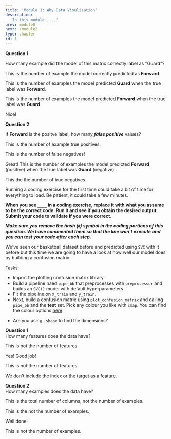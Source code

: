 ```yaml
---
title: 'Module 1: Why Data Visulization'
description:
  'In this module ....'
prev: module0
next: /module2
type: chapter
id: 1
---
```


<exercise id="0" title="Module Learning Outcomes"  type="slides, video">

<slides source="module1/module1_00" shot="0" start="3:5707" end="4:5306">
</slides>

</exercise>


<exercise id="1" title="What is Data Visualization?" type="slides,video">

<slides source="module1/module1_01" shot="1" start="0:003" end="07:12">
</slides>

</exercise>


<exercise id="2" title="Question Title Here">


**Question 1**    

How many example did the model of this matrix correctly label as "Guard"?

<choice id="1">

<opt text="19">

This is the number of example the model correctly predicted as **Forward**.

</opt>

<opt text= "3">
 
This is the number of examples the model predicted **Guard** when the true label was **Forward**.

</opt>

<opt text="4">

This is the number of examples the model predicted **Forward** when the true label was **Guard**.

</opt>

<opt text="26"  correct="true">

Nice!

</opt>

</choice>


**Question 2**    

If **Forward** is the positve label, how many ***false positive*** values?

<choice id="2" >

<opt text="19">

This is the number of example true positives. 

</opt>

<opt text= "3">
 
This is the number of false negatives! 

</opt>

<opt text="4"  correct="true">

Great! This is the number of examples the model predicted **Forward** (positive) when the true label was **Guard** (negative) .

</opt>

<opt text="26" >

This the the number of true negatives. 

</opt>

</choice>


</exercise>


<exercise id="3" title="Question Title Here">

Running a coding exercise for the first time could take a bit of time for everything to load.  Be patient, it could take a few minutes. 

**When you see `____` in a coding exercise, replace it with what you assume to be the correct code.  Run it and see if you obtain the desired output.  Submit your code to validate if you were correct.**

_**Make sure you remove the hash (`#`) symbol in the coding portions of this question.  We have commented them so that the line won't execute and you can test your code after each step.**_

We've seen our basketball dataset before and predicted using `SVC` with it before but this time we are going to have a look at how well our model does by building a confusion matrix. 

Tasks:   
- Import the plotting confusion matrix library. 
- Build a pipeline naed `pipe_bb` that preprocesses with `preprocessor` and builds an `SVC()` model with default hyperparameters. 
- Fit the pipeline on `X_train` and `y_train`. 
- Next, build a confusion matrix using `plot_confusion_matrix` and calling `pipe_bb` and the **test** set. Pick any colour you like with `cmap`. You can find the colour options <a href=" https://matplotlib.org/3.1.0/tutorials/colors/colormaps.html" target="_blank">here</a>.

<codeblock id="01_03">

- Are you using `.shape` to find the dimensions? 

</codeblock>



**Question 1**       
How many features does the data have?

<choice  id="1">
<opt text="8">

This is not the number of features.

</opt>

<opt text="9" correct="true">

Yes! Good job!

</opt>

<opt text="25">

This is not the number of features.

</opt>

<opt text="10">

We don't include the index or the target as a feature.

</opt>
</choice>



**Question 2**      
 How many examples does the data have?

<choice  id="2">

<opt text="9">

This is the total number of columns, not the number of examples.

</opt>

<opt text="8" >

This is the not the number of examples.

</opt>

<opt text="25" correct="true">

Well done!

</opt>

<opt text="26">
This is not the number of examples.

</opt>
</choice>
</exercise>


<exercise id="21" title="What Did We Just Learn?" type="slides, video">
<slides source="module1/module1_end" shot="0" start="04:5307" end="05:5911">
</slides>
</exercise>